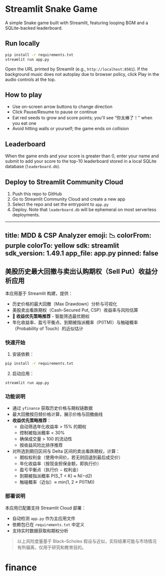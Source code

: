 # Streamlit Snake Game

A simple Snake game built with Streamlit, featuring looping BGM and a SQLite-backed leaderboard.

## Run locally

```bash
pip install -r requirements.txt
streamlit run app.py
```

Open the URL printed by Streamlit (e.g., `http://localhost:8501`). If the background music does not autoplay due to browser policy, click Play in the audio controls at the top.

## How to play

- Use on-screen arrow buttons to change direction
- Click Pause/Resume to pause or continue
- Eat red seeds to grow and score points; you'll see “你太棒了！” when you eat one
- Avoid hitting walls or yourself; the game ends on collision

## Leaderboard

When the game ends and your score is greater than 0, enter your name and submit to add your score to the top-10 leaderboard stored in a local SQLite database (`leaderboard.db`).

## Deploy to Streamlit Community Cloud

1. Push this repo to GitHub
2. Go to Streamlit Community Cloud and create a new app
3. Select the repo and set the entrypoint to `app.py`
4. Deploy. Note that `leaderboard.db` will be ephemeral on most serverless deployments.

---
title: MDD & CSP Analyzer
emoji: 📉
colorFrom: purple
colorTo: yellow
sdk: streamlit
sdk_version: 1.49.1
app_file: app.py
pinned: false
---

## 美股历史最大回撤与卖出认购期权（Sell Put）收益分析应用

本应用基于 Streamlit 构建，提供：

- 历史价格的最大回撤（Max Drawdown）分析与可视化
- 美股卖出看跌期权（Cash-Secured Put, CSP）收益率与风险估算
- **🎯 收益优先策略推荐** - 智能筛选最优期权
- 年化收益率、盈亏平衡点、到期被指派概率（P(ITM)）与触碰概率（Probability of Touch）的近似估计

### 快速开始

1. 安装依赖：
```bash
pip install -r requirements.txt
```

2. 启动应用：
```bash
streamlit run app.py
```

### 功能说明

- 通过 `yfinance` 获取历史价格与期权链数据
- 最大回撤按日频价格计算，展示价格与回撤曲线
- **收益优先策略推荐**：
  - 自动筛选年化收益率 > 15% 的期权
  - 控制被指派概率 < 30%
  - 确保成交量 > 100 的流动性
  - 按收益风险比排序推荐
- 对所选到期日区间与 Delta 区间的卖出看跌期权，计算：
  - 期权权利金（使用中间价，若无则回退到最后成交价）
  - 年化收益率（按现金担保金额，即执行价）
  - 盈亏平衡点（执行价 − 权利金）
  - 到期被指派概率 P(S_T < K) ≈ N(−d2)
  - 触碰概率（近似）≈ min(1, 2 × P(ITM))

### 部署说明

本应用已配置支持 Streamlit Cloud 部署：
- 自动检测 `app.py` 作为主应用文件
- 依赖包已在 `requirements.txt` 中定义
- 支持实时数据获取和期权分析

> 以上风险度量基于 Black–Scholes 假设与近似，实际结果可能与市场情况有所偏离，仅用于研究和教育目的。

# finance